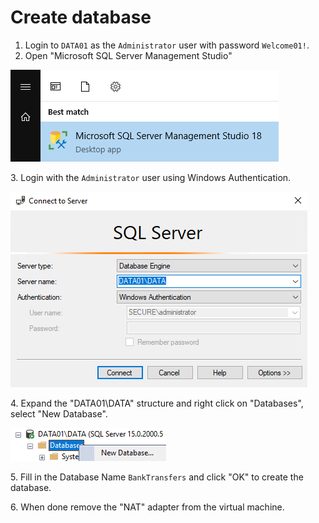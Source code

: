 # Create database

1. Login to `DATA01` as the `Administrator` user with password `Welcome01!`.
2. Open "Microsoft SQL Server Management Studio"

![](<../../../../../.gitbook/assets/image (46) (1) (1) (1).png>)

3\. Login with the `Administrator` user using Windows Authentication.

![](<../../../../../.gitbook/assets/image (6) (1) (1).png>)

4\. Expand the "DATA01\DATA" structure and right click on "Databases", select "New Database".

![](<../../../../../.gitbook/assets/image (23) (1) (1).png>)

5\. Fill in the Database Name `BankTransfers` and click "OK" to create the database.

6\. When done remove the "NAT" adapter from the virtual machine.

